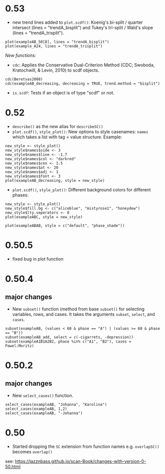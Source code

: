 # 0.53
- new trend lines added to `plot.scdf()`: Koenig's bi-split / quarter intersect (lines = "trendA_bisplit") and Tukey's tri-split / Wald's slope (lines = "trendA_trisplit").
``` {.r}
plot(exampleAB_50[8], lines = "trendA_bisplit")
plot(example_A24, lines = "trendA_trisplit")
```

*New functions:*  
- `cdc`: Applies the Conservative Dual-Criterion Method (CDC; Swoboda,
Kratochwill, & Levin, 2010) to scdf objects.
``` {.r}
cdc(Beretvas2008)
cdc(exampleAB_decreasing, decreasing = TRUE, trend.method = "bisplit")
```
- `is.scdf`: Tests if an object is of type "scdf" or not.


# 0.52

-   `describe()` as the new alias for `describeSC()`
-   `plot.scdf()`, `style_plot()`: New options to style casenames: `names` which takes a list with tag = value structure. Example:

``` {.r}
new_style <- style_plot()
new_style$names$side <- 3
new_style$names$line <- -1.7
new_style$names$col <- "darkred"
new_style$names$cex <- 1.5
new_style$names$at <- 20
new_style$names$adj <- 1
new_style$names$font <- 3
plot(exampleAB_decreasing, style = new_style)
```

-   `plot.scdf()`, `style_plot()`: Different background colors for different phases:

``` {.r}
new_style <- style_plot()
new_style$fill.bg <- c("aliceblue", "mistyrose1", "honeydew")
new_style$lty.seperators <- 0
plot(exampleABC, style = new_style)
```

``` {.r}
plot(exampleABAB, style = c("default", "phase_shade"))
```

# 0.50.5

-   fixed bug in plot function

# 0.50.4

## major changes

-   New `subset()` function (method from base `subset()` for selecting variables, rows, and cases. It takes the arguments `subset`, `select`, and `cases`.

``` {.r}
subset(exampleAB, (values < 60 & phase == "A") | (values >= 60 & phase == "B"))
subset(exampleAB_add, select = c(-cigarrets, -depression))
subset(exampleA1B1A2B2, phase %in% c("A1", "B2"), cases = Pawel:Moritz)
```

# 0.50.2

## major changes

-   New `select_cases()` function.

``` {.r}
select_cases(exampleAB, "Johanna", "Karolina")
select_cases(exampleAB, 1,2)
select_cases(exampleAB, "-Johanna")
```

# 0.50

-   Started dropping the `SC` extension from function names e.g. `overlapSC()` becomes `overlap()`

see: <https://jazznbass.github.io/scan-Book/changes-with-version-0-50.html>
